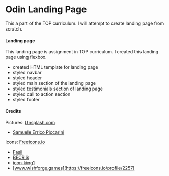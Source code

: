# Odin Landing Page

This a part of the TOP curriculum. I will attempt to create landing page from scratch.

#### Landing page
This landing page is assignment in TOP curriculum. I created this landing page using flexbox.


- created HTML template for landing page
- styled navbar
- styled header
- styled main section of the landing page
- styled testimonials section of landing page
- styled call to action section
- styled footer


#### Credits
Pictures: [Unsplash.com](https://unsplash.com/)
- [Samuele Errico Piccarini](https://unsplash.com/@samuele_piccarini)

Icons: [Freeicons.io](https://freeicons.io/)
- [Fasil](https://freeicons.io/profile/722)
- [BECRIS](https://freeicons.io/profile/3484)
- [icon-king1](https://freeicons.io/profile/3)
- [www.wishforge.games](https://freeicons.io/profile/2257)